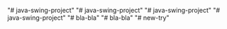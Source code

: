 "# java-swing-project" 
"# java-swing-project"  "# java-swing-project" 
"# java-swing-project" 
"# bla-bla" 
"# bla-bla" 
"# new-try" 
